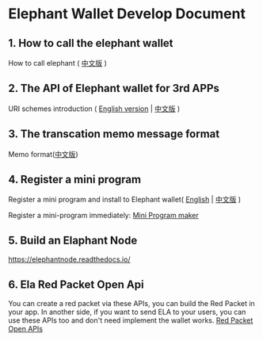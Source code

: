 # Elephant Wallet Develop Document

## 1. How to call the elephant wallet

How to call elephant ( [中文版](./how_to_call_elephant_cn.md) )

## 2. The API of Elephant wallet for 3rd APPs

URI schemes introduction ( [English version](./elaphant_uri_schemes.md) | [中文版](./elaphant_uri_schemes_cn.md) )

## 3. The transcation memo message format

Memo format([中文版](./elephant_memo_format_cn.md))

## 4. Register a mini program

Register a mini program and install to Elephant wallet( [English](./capsule_guide/capsule_tools_en.md) | [中文版](./capsule_guide/capsule_tools_cn.md) )

Register a mini-program immediately: [Mini Program maker](https://elaphantapp.github.io/Mini-apps/)

## 5. Build an Elaphant Node
https://elephantnode.readthedocs.io/

## 6. Ela Red Packet Open Api
You can create a red packet via these APIs, you can build the Red Packet in your app.
In another side, if you want to send ELA to your users, you can use these APIs too and don't need implement the wallet works.
[Red Packet Open APIs](./redpacket_api_v0.0.2.md)
